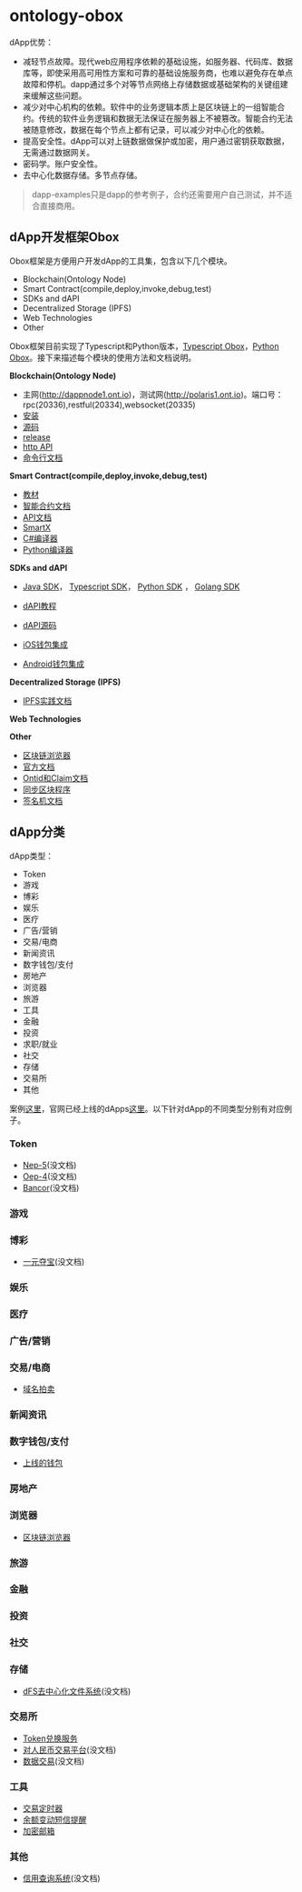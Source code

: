 # ontology-obox

dApp优势：
* 减轻节点故障。现代web应用程序依赖的基础设施，如服务器、代码库、数据库等，即使采用高可用性方案和可靠的基础设施服务商，也难以避免存在单点故障和停机。dapp通过多个对等节点网络上存储数据或基础架构的关键组建来缓解这些问题。
* 减少对中心机构的依赖。软件中的业务逻辑本质上是区块链上的一组智能合约。传统的软件业务逻辑和数据无法保证在服务器上不被篡改。智能合约无法被随意修改，数据在每个节点上都有记录，可以减少对中心化的依赖。
* 提高安全性。dApp可以对上链数据做保护或加密，用户通过密钥获取数据，无需通过数据网关。
* 密码学。账户安全性。
* 去中心化数据存储。多节点存储。

>dapp-examples只是dapp的参考例子，合约还需要用户自己测试，并不适合直接商用。



## dApp开发框架Obox

Obox框架是方便用户开发dApp的工具集，包含以下几个模块。
* Blockchain(Ontology Node)
* Smart Contract(compile,deploy,invoke,debug,test)
* SDKs and dAPI
* Decentralized Storage (IPFS)
* Web Technologies
* Other

Obox框架目前实现了Typescript和Python版本，[Typescript Obox](obox-ts)，[Python Obox](obox-python)。接下来描述每个模块的使用方法和文档说明。

**Blockchain(Ontology Node)**

* 主网(http://dappnode1.ont.io)，测试网(http://polaris1.ont.io)。端口号：rpc(20336),restful(20334),websocket(20335)
* [安装](https://ontio.github.io/documentation/install_en.html)
* [源码](https://github.com/ontio/ontology)
* [release](https://github.com/ontio/ontology/releases)
* [http API](https://ontio.github.io/documentation/rpc_api_en.html)
* [命令行文档](https://github.com/ontio/ontology/blob/master/docs/specifications/cli_user_guide_CN.md)

**Smart Contract(compile,deploy,invoke,debug,test)**

* [教材](https://ontio.github.io/documentation/Introduction_of_Ontology_Smart_Contract_en.html)
* [智能合约文档](https://github.com/ontio/ontology-smartcontract)
* [API文档](https://apidoc.ont.io/smartcontract/)
* [SmartX](https://smartx.ont.io/)
* [C#编译器](https://github.com/ontio/ontology-compiler)
* [Python编译器](https://github.com/ontio/neo-boa)

**SDKs and dAPI**

* [Java SDK](https://github.com/ontio/ontology-java-sdk)， [Typescript SDK](https://github.com/ontio/ontology-ts-sdk)， [Python SDK](https://github.com/ontio/ontology-python-sdk) ， [Golang SDK](https://github.com/ontio/ontology-go-sdk)
* [dAPI教程](https://ontio.github.io/documentation/ontology_dapp_dev_tutorial_en.html)
* [dAPI源码](https://github.com/ontio/ontology-dapi)

* [iOS钱包集成](https://ontio.github.io/documentation/ontology_wallet_dev_ts_sdk_en.html)
* [Android钱包集成](https://ontio.github.io/documentation/ontology_wallet_dev_android_en.html)


**Decentralized Storage (IPFS)**

* [IPFS实践文档](https://github.com/ChainBook/IPFS-For-Chinese)

**Web Technologies**



**Other**

* [区块链浏览器](https://explorer.ont.io/)
* [官方文档](https://ontio.github.io/documentation/)
* [Ontid和Claim文档](https://ontio.github.io/documentation/ontology_DID_en.html)
* [同步区块程序](https://github.com/zzsZhou/OntSynHandler)
* [签名机文档](https://github.com/ontio/ontology/blob/master/docs/specifications/sigsvr_CN.md)


## dApp分类


dApp类型：

* Token
* 游戏
* 博彩
* 娱乐
* 医疗
* 广告/营销
* 交易/电商
* 新闻资讯
* 数字钱包/支付
* 房地产
* 浏览器
* 旅游
* 工具
* 金融
* 投资
* 求职/就业
* 社交
* 存储
* 交易所
* 其他

案例[这里](examples)，官网已经上线的dApps[这里](https://dapp.ont.io/)。以下针对dApp的不同类型分别有对应例子。

### Token
* [Nep-5]()(没文档)
* [Oep-4]()(没文档)
* [Bancor]()(没文档)

### 游戏

### 博彩
* [一元夺宝]()(没文档)
### 娱乐

### 医疗

### 广告/营销

### 交易/电商
* [域名拍卖](examples/domain-auction.md)

### 新闻资讯



### 数字钱包/支付

* [上线的钱包](https://dapp.ont.io/)


### 房地产

### 浏览器

* [区块链浏览器](https://explorer.ont.io/)

### 旅游

### 金融

### 投资

### 社交



### 存储

* [dFS去中心化文件系统]()(没文档)

### 交易所

* [Token兑换服务](examples/token-exchange.md)
* [对人民币交易平台](ddfx.md)(没文档)
* [数据交易](ddfx.md)(没文档)

### 工具

* [交易定时器](examples/transaction-timer.md)
* [余额变动短信提醒](dfs.md)
* [加密邮箱](examples/crypto-message.md)


### 其他

* [信用查询系统]()(没文档)

